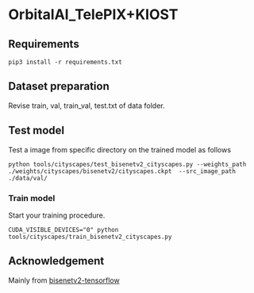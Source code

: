 # OrbitalAI_TelePIX+KIOST

## Requirements
```
pip3 install -r requirements.txt
```

## Dataset preparation
Revise train, val, train_val, test.txt of data folder.

## Test model
Test a image from specific directory on the trained model as follows
```
python tools/cityscapes/test_bisenetv2_cityscapes.py --weights_path ./weights/cityscapes/bisenetv2/cityscapes.ckpt  --src_image_path ./data/val/
```

### Train model
Start your training procedure.
```
CUDA_VISIBLE_DEVICES="0" python tools/cityscapes/train_bisenetv2_cityscapes.py
```

## Acknowledgement
Mainly from [bisenetv2-tensorflow](https://github.com/MaybeShewill-CV/bisenetv2-tensorflow) 
